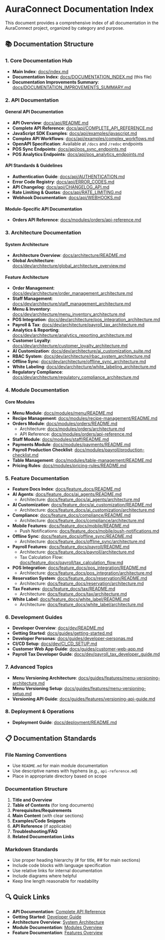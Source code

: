 # AuraConnect Documentation Index

This document provides a comprehensive index of all documentation in the AuraConnect project, organized by category and purpose.

## 📚 Documentation Structure

### 1. Core Documentation Hub
- **Main Index**: [docs/index.md](./index.md)
- **Documentation Index**: [docs/DOCUMENTATION_INDEX.md](./DOCUMENTATION_INDEX.md) (this file)
- **Documentation Improvements Summary**: [docs/DOCUMENTATION_IMPROVEMENTS_SUMMARY.md](./DOCUMENTATION_IMPROVEMENTS_SUMMARY.md)

### 2. API Documentation

#### General API Documentation
- **API Overview**: [docs/api/README.md](./api/README.md)
- **Complete API Reference**: [docs/api/COMPLETE_API_REFERENCE.md](./api/COMPLETE_API_REFERENCE.md)
- **JavaScript SDK Examples**: [docs/api/examples/javascript.md](./api/examples/javascript.md)
- **Complex API Workflows**: [docs/api/examples/complex_workflows.md](./api/examples/complex_workflows.md)
- **OpenAPI Specification**: Available at `/docs` and `/redoc` endpoints
- **POS Sync Endpoints**: [docs/api/pos_sync_endpoints.md](./api/pos_sync_endpoints.md)
- **POS Analytics Endpoints**: [docs/api/pos_analytics_endpoints.md](./api/pos_analytics_endpoints.md)

#### API Standards & Guidelines
- **Authentication Guide**: [docs/api/AUTHENTICATION.md](./api/AUTHENTICATION.md)
- **Error Code Registry**: [docs/api/ERROR_CODES.md](./api/ERROR_CODES.md)
- **API Changelog**: [docs/api/CHANGELOG_API.md](./api/CHANGELOG_API.md)
- **Rate Limiting & Quotas**: [docs/api/RATE_LIMITING.md](./api/RATE_LIMITING.md)
- **Webhook Documentation**: [docs/api/WEBHOOKS.md](./api/WEBHOOKS.md)

#### Module-Specific API Documentation
- **Orders API Reference**: [docs/modules/orders/api-reference.md](./modules/orders/api-reference.md)

### 3. Architecture Documentation

#### System Architecture
- **Architecture Overview**: [docs/architecture/README.md](./architecture/README.md)
- **Global Architecture**: [docs/dev/architecture/global_architecture_overview.md](./dev/architecture/global_architecture_overview.md)

#### Feature Architecture
- **Order Management**: [docs/dev/architecture/order_management_architecture.md](./dev/architecture/order_management_architecture.md)
- **Staff Management**: [docs/dev/architecture/staff_management_architecture.md](./dev/architecture/staff_management_architecture.md)
- **Menu & Inventory**: [docs/dev/architecture/menu_inventory_architecture.md](./dev/architecture/menu_inventory_architecture.md)
- **POS Integration**: [docs/dev/architecture/pos_integration_architecture.md](./dev/architecture/pos_integration_architecture.md)
- **Payroll & Tax**: [docs/dev/architecture/payroll_tax_architecture.md](./dev/architecture/payroll_tax_architecture.md)
- **Analytics & Reporting**: [docs/dev/architecture/analytics_reporting_architecture.md](./dev/architecture/analytics_reporting_architecture.md)
- **Customer Loyalty**: [docs/dev/architecture/customer_loyalty_architecture.md](./dev/architecture/customer_loyalty_architecture.md)
- **AI Customization**: [docs/dev/architecture/ai_customization_suite.md](./dev/architecture/ai_customization_suite.md)
- **RBAC System**: [docs/dev/architecture/rbac_system_architecture.md](./dev/architecture/rbac_system_architecture.md)
- **Offline Sync**: [docs/dev/architecture/offline_sync_architecture.md](./dev/architecture/offline_sync_architecture.md)
- **White Labeling**: [docs/dev/architecture/white_labeling_architecture.md](./dev/architecture/white_labeling_architecture.md)
- **Regulatory Compliance**: [docs/dev/architecture/regulatory_compliance_architecture.md](./dev/architecture/regulatory_compliance_architecture.md)

### 4. Module Documentation

#### Core Modules
- **Menu Module**: [docs/modules/menu/README.md](./modules/menu/README.md)
- **Recipe Management**: [docs/modules/recipe-management/README.md](./modules/recipe-management/README.md)
- **Orders Module**: [docs/modules/orders/README.md](./modules/orders/README.md)
  - Architecture: [docs/modules/orders/architecture.md](./modules/orders/architecture.md)
  - API Reference: [docs/modules/orders/api-reference.md](./modules/orders/api-reference.md)
- **Staff Module**: [docs/modules/staff/README.md](./modules/staff/README.md)
- **Payments Module**: [docs/modules/payments/README.md](./modules/payments/README.md)
- **Payroll Production Checklist**: [docs/modules/payroll/production-checklist.md](./modules/payroll/production-checklist.md)
- **Table Management**: [docs/modules/table-management/README.md](./modules/table-management/README.md)
- **Pricing Rules**: [docs/modules/pricing-rules/README.md](./modules/pricing-rules/README.md)

### 5. Feature Documentation

- **Feature Docs Index**: [docs/feature_docs/README.md](./feature_docs/README.md)
- **AI Agents**: [docs/feature_docs/ai_agents/README.md](./feature_docs/ai_agents/README.md)
  - Architecture: [docs/feature_docs/ai_agents/architecture.md](./feature_docs/ai_agents/architecture.md)
- **AI Customization**: [docs/feature_docs/ai_customization/README.md](./feature_docs/ai_customization/README.md)
  - Architecture: [docs/feature_docs/ai_customization/architecture.md](./feature_docs/ai_customization/architecture.md)
- **Compliance**: [docs/feature_docs/compliance/README.md](./feature_docs/compliance/README.md)
  - Architecture: [docs/feature_docs/compliance/architecture.md](./feature_docs/compliance/architecture.md)
- **Mobile Features**: [docs/feature_docs/mobile/README.md](./feature_docs/mobile/README.md)
  - Push Notifications: [docs/feature_docs/mobile/push-notifications.md](./feature_docs/mobile/push-notifications.md)
- **Offline Sync**: [docs/feature_docs/offline_sync/README.md](./feature_docs/offline_sync/README.md)
  - Architecture: [docs/feature_docs/offline_sync/architecture.md](./feature_docs/offline_sync/architecture.md)
- **Payroll Features**: [docs/feature_docs/payroll/README.md](./feature_docs/payroll/README.md)
  - Architecture: [docs/feature_docs/payroll/architecture.md](./feature_docs/payroll/architecture.md)
  - Tax Calculation Flow: [docs/feature_docs/payroll/tax_calculation_flow.md](./feature_docs/payroll/tax_calculation_flow.md)
- **POS Integration**: [docs/feature_docs/pos_integration/README.md](./feature_docs/pos_integration/README.md)
  - Architecture: [docs/feature_docs/pos_integration/architecture.md](./feature_docs/pos_integration/architecture.md)
- **Reservation System**: [docs/feature_docs/reservation/README.md](./feature_docs/reservation/README.md)
  - Architecture: [docs/feature_docs/reservation/architecture.md](./feature_docs/reservation/architecture.md)
- **Tax Features**: [docs/feature_docs/tax/README.md](./feature_docs/tax/README.md)
  - Architecture: [docs/feature_docs/tax/architecture.md](./feature_docs/tax/architecture.md)
- **White Label**: [docs/feature_docs/white_label/README.md](./feature_docs/white_label/README.md)
  - Architecture: [docs/feature_docs/white_label/architecture.md](./feature_docs/white_label/architecture.md)

### 6. Development Guides

- **Developer Overview**: [docs/dev/README.md](./dev/README.md)
- **Getting Started**: [docs/guides/getting-started.md](./guides/getting-started.md)
- **Developer Personas**: [docs/guides/developer-personas.md](./guides/developer-personas.md)
- **CI/CD Setup**: [docs/dev/CI_CD_SETUP.md](./dev/CI_CD_SETUP.md)
- **Customer Web App Guide**: [docs/guides/customer-web-app.md](./guides/customer-web-app.md)
- **Payroll Tax Developer Guide**: [docs/dev/payroll_tax_developer_guide.md](./dev/payroll_tax_developer_guide.md)

### 7. Advanced Topics

- **Menu Versioning Architecture**: [docs/guides/features/menu-versioning-architecture.md](./guides/features/menu-versioning-architecture.md)
- **Menu Versioning Setup**: [docs/guides/features/menu-versioning-setup.md](./guides/features/menu-versioning-setup.md)
- **Versioning API Guide**: [docs/guides/features/versioning-api-guide.md](./guides/features/versioning-api-guide.md)

### 8. Deployment & Operations

- **Deployment Guide**: [docs/deployment/README.md](./deployment/README.md)

## 📋 Documentation Standards

### File Naming Conventions
- Use `README.md` for main module documentation
- Use descriptive names with hyphens (e.g., `api-reference.md`)
- Place in appropriate directory based on scope

### Documentation Structure
1. **Title and Overview**
2. **Table of Contents** (for long documents)
3. **Prerequisites/Requirements**
4. **Main Content** (with clear sections)
5. **Examples/Code Snippets**
6. **API Reference** (if applicable)
7. **Troubleshooting/FAQ**
8. **Related Documentation Links**

### Markdown Standards
- Use proper heading hierarchy (# for title, ## for main sections)
- Include code blocks with language specification
- Use relative links for internal documentation
- Include diagrams where helpful
- Keep line length reasonable for readability

## 🔍 Quick Links

- **API Documentation**: [Complete API Reference](./api/COMPLETE_API_REFERENCE.md)
- **Getting Started**: [Developer Guide](./guides/getting-started.md)
- **Architecture Overview**: [System Architecture](./dev/architecture/global_architecture_overview.md)
- **Module Documentation**: [Modules Overview](./modules/README.md)
- **Feature Documentation**: [Features Overview](./feature_docs/README.md)